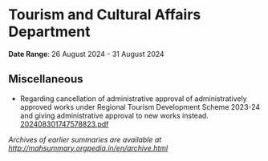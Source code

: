 # Tourism and Cultural Affairs Department

**Date Range**: 26 August 2024 - 31 August 2024


## Miscellaneous
- Regarding cancellation of administrative approval of administratively approved works under Regional Tourism Development Scheme 2023-24 and giving administrative approval to new works instead.\
  [202408301747578823.pdf](https://gr.maharashtra.gov.in/Site/Upload/Government%20Resolutions/English/202408301747578823.pdf)


*Archives of earlier summaries are available at http://mahsummary.orgpedia.in/en/archive.html*